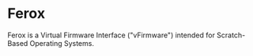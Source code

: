 # Ferox
Ferox is a Virtual Firmware Interface ("vFirmware") intended for Scratch-Based Operating Systems.
